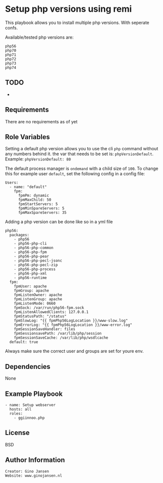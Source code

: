 Setup php versions using remi
=========

This playbook allows you to install multiple php versions. With seperate confs.

Available/tested php versions are:
```
php56
php70
php71
php72
php73
php74
```

TODO
----
-

Requirements
------------

There are no requirements as of yet


Role Variables
--------------

Setting a default php version allows you to use the cli `php` command without any numbers behind it.
the var that needs to be set is: `phpVersionDefault`. Example: `phpVersionDefault: 80`

The default process manager is `ondemand` with a child size of `100`. To change this for example user `default`, set the following config in a config file:

```
Users:
  - name: "default"
    fpm:
      fpmPm: dynamic
      fpmMaxChild: 50
      fpmStartServers: 5
      fpmMinSpareServers: 5
      fpmMaxSpareServers: 35
```

Adding a php version can be done like so in a yml file
```
php56:
  packages:
    - php56
    - php56-php-cli
    - php56-php-common
    - php56-php-fpm
    - php56-php-pear
    - php56-php-pecl-jsonc
    - php56-php-pecl-zip
    - php56-php-process
    - php56-php-xml
    - php56-runtime
  fpm:
    fpmUser: apache
    fpmGroup: apache
    fpmListenOwner: apache
    fpmListenGroup: apache
    fpmListenMode: 0660
    fpmSock: /var/run/php56-fpm.sock
    fpmListenAllowedClients: 127.0.0.1
    fpmStatusPath: "/status"
    fpmSlowLog: "{{ fpmPhp56LogLocation }}/www-slow.log"
    fpmErrorLog: "{{ fpmPhp56LogLocation }}/www-error.log"
    fpmSessionSaveHandler: files
    fpmSessionsavePath: /var/lib/php/session
    fpmSessionSaveCache: /var/lib/php/wsdlcache
  default: true
```
Always make sure the correct user and groups are set for youre env.

Dependencies
------------

None

Example Playbook
----------------

    - name: Setup webserver
      hosts: all
      roles:
        - ggiinnoo.php

License
-------

BSD

Author Information
------------------

    Creator: Gino Jansen
    Website: www.ginojansen.nl
